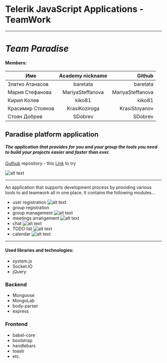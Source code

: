 # Telerik JavaScript Applications - TeamWork
---

# _Team Paradise_



####  Members:

| Име      | Academy nickname       | Github  |
| ------------- |:-------------:| -----:|
| Златко Атанасов  | baretata | baretata |
| Мария Стефанова    | MariyaSteffanova      |   MariyaSteffanova |
| Кирил Колев | kiko81     |    kiko81 |
| Красимир Стоянов | KrasiKoziroga      |    KrasiStoyanov |
| Стоян Добрев | SDobrev       |    SDobrev |

## Paradise platform application

#### _The application that provides for you and your group the tools you need to build your projects easier and faster than ever._

[Guthub](https://github.com/Team-Paradise/Javascript-Applications-Teamwork) repository - 
this [Link](http://paradise-platform.herokuapp.com) to try

![alt text](https://github.com/Team-Paradise/Javascript-Applications-Teamwork/tree/master/screenshots/overall_view.jpg "overall view")


---
An application that supports development process by providing various tools to aid teamwork all in one place. It contains the following modules...
* user registration 
![alt text](https://github.com/Team-Paradise/Javascript-Applications-Teamwork/tree/master/screenshots/userReg.jpg "user registration")
* group registration
* group management
![alt text](https://github.com/Team-Paradise/Javascript-Applications-Teamwork/tree/master/screenshots/groupManagement.jpg "group management")
* meetings arrangement
![alt text](https://github.com/Team-Paradise/Javascript-Applications-Teamwork/tree/master/screenshots/meetings.jpg "meetings")
* chat 
![alt text](https://github.com/Team-Paradise/Javascript-Applications-Teamwork/tree/master/screenshots/chat.jpg "chat")
* TODO list
 ![alt text](https://github.com/Team-Paradise/Javascript-Applications-Teamwork/tree/master/screenshots/TODO.jpg "TODOs")
* calendar
![alt text](https://github.com/Team-Paradise/Javascript-Applications-Teamwork/tree/master/screenshots/calendar.jpg "calendar")
---
#### Used libraries and technologies:
* system\.js
* Socket\.IO
* jQuery
### Backend 
* Mongoose
* MongoLab
* body-parser
* express
### Frontend
* babel-core
* bootstrap
* handlebars
* toastr
* etc.
